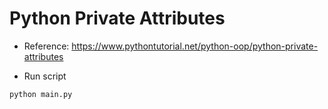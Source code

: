 # Python Private Attributes

- Reference: https://www.pythontutorial.net/python-oop/python-private-attributes

- Run script

```bash
python main.py
```
